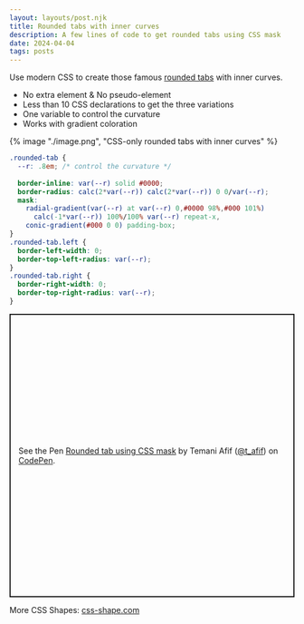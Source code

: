 ```yaml
---
layout: layouts/post.njk
title: Rounded tabs with inner curves
description: A few lines of code to get rounded tabs using CSS mask
date: 2024-04-04
tags: posts
---
```


Use modern CSS to create those famous [rounded tabs](https://css-shape.com/rounded-tab/) with inner curves. 
* No extra element & No pseudo-element
* Less than 10 CSS declarations to get the three variations
* One variable to control the curvature
* Works with gradient coloration


{% image "./image.png", "CSS-only rounded tabs with inner curves" %}

```css
.rounded-tab {
  --r: .8em; /* control the curvature */
  
  border-inline: var(--r) solid #0000;
  border-radius: calc(2*var(--r)) calc(2*var(--r)) 0 0/var(--r);
  mask: 
    radial-gradient(var(--r) at var(--r) 0,#0000 98%,#000 101%)
      calc(-1*var(--r)) 100%/100% var(--r) repeat-x,
    conic-gradient(#000 0 0) padding-box;
}
.rounded-tab.left {
  border-left-width: 0;
  border-top-left-radius: var(--r);
}
.rounded-tab.right {
  border-right-width: 0;
  border-top-right-radius: var(--r);
}
```

<p class="codepen" data-height="500" data-default-tab="result" data-slug-hash="JjVpPmr" data-preview="true" data-user="t_afif" style="height: 500px; box-sizing: border-box; display: flex; align-items: center; justify-content: center; border: 2px solid; margin: 1em 0; padding: 1em;">
  <span>See the Pen <a href="https://codepen.io/t_afif/pen/JjVpPmr">
  Rounded tab using CSS mask</a> by Temani Afif (<a href="https://codepen.io/t_afif">@t_afif</a>)
  on <a href="https://codepen.io">CodePen</a>.</span>
</p>
<script async src="https://cpwebassets.codepen.io/assets/embed/ei.js"></script>

More CSS Shapes: [css-shape.com](https://css-shape.com)